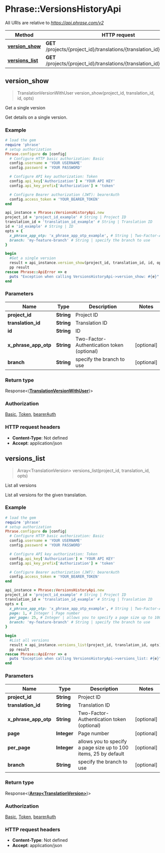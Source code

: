 # Phrase::VersionsHistoryApi

All URIs are relative to *https://api.phrase.com/v2*

Method | HTTP request | Description
------------- | ------------- | -------------
[**version_show**](VersionsHistoryApi.md#version_show) | **GET** /projects/{project_id}/translations/{translation_id}/versions/{id} | Get a single version
[**versions_list**](VersionsHistoryApi.md#versions_list) | **GET** /projects/{project_id}/translations/{translation_id}/versions | List all versions



## version_show

> TranslationVersionWithUser version_show(project_id, translation_id, id, opts)

Get a single version

Get details on a single version.

### Example

```ruby
# load the gem
require 'phrase'
# setup authorization
Phrase.configure do |config|
  # Configure HTTP basic authorization: Basic
  config.username = 'YOUR USERNAME'
  config.password = 'YOUR PASSWORD'

  # Configure API key authorization: Token
  config.api_key['Authorization'] = 'YOUR API KEY'
  config.api_key_prefix['Authorization'] = 'token'

  # Configure Bearer authorization (JWT): bearerAuth
  config.access_token = 'YOUR_BEARER_TOKEN'
end

api_instance = Phrase::VersionsHistoryApi.new
project_id = 'project_id_example' # String | Project ID
translation_id = 'translation_id_example' # String | Translation ID
id = 'id_example' # String | ID
opts = {
  x_phrase_app_otp: 'x_phrase_app_otp_example', # String | Two-Factor-Authentication token (optional)
  branch: 'my-feature-branch' # String | specify the branch to use
}

begin
  #Get a single version
  result = api_instance.version_show(project_id, translation_id, id, opts)
  pp result
rescue Phrase::ApiError => e
  puts "Exception when calling VersionsHistoryApi->version_show: #{e}"
end
```

### Parameters


Name | Type | Description  | Notes
------------- | ------------- | ------------- | -------------
 **project_id** | **String**| Project ID | 
 **translation_id** | **String**| Translation ID | 
 **id** | **String**| ID | 
 **x_phrase_app_otp** | **String**| Two-Factor-Authentication token (optional) | [optional] 
 **branch** | **String**| specify the branch to use | [optional] 

### Return type

Response<([**TranslationVersionWithUser**](TranslationVersionWithUser.md))>

### Authorization

[Basic](../README.md#Basic), [Token](../README.md#Token), [bearerAuth](../README.md#bearerAuth)

### HTTP request headers

- **Content-Type**: Not defined
- **Accept**: application/json


## versions_list

> Array&lt;TranslationVersion&gt; versions_list(project_id, translation_id, opts)

List all versions

List all versions for the given translation.

### Example

```ruby
# load the gem
require 'phrase'
# setup authorization
Phrase.configure do |config|
  # Configure HTTP basic authorization: Basic
  config.username = 'YOUR USERNAME'
  config.password = 'YOUR PASSWORD'

  # Configure API key authorization: Token
  config.api_key['Authorization'] = 'YOUR API KEY'
  config.api_key_prefix['Authorization'] = 'token'

  # Configure Bearer authorization (JWT): bearerAuth
  config.access_token = 'YOUR_BEARER_TOKEN'
end

api_instance = Phrase::VersionsHistoryApi.new
project_id = 'project_id_example' # String | Project ID
translation_id = 'translation_id_example' # String | Translation ID
opts = {
  x_phrase_app_otp: 'x_phrase_app_otp_example', # String | Two-Factor-Authentication token (optional)
  page: 1, # Integer | Page number
  per_page: 25, # Integer | allows you to specify a page size up to 100 items, 25 by default
  branch: 'my-feature-branch' # String | specify the branch to use
}

begin
  #List all versions
  result = api_instance.versions_list(project_id, translation_id, opts)
  pp result
rescue Phrase::ApiError => e
  puts "Exception when calling VersionsHistoryApi->versions_list: #{e}"
end
```

### Parameters


Name | Type | Description  | Notes
------------- | ------------- | ------------- | -------------
 **project_id** | **String**| Project ID | 
 **translation_id** | **String**| Translation ID | 
 **x_phrase_app_otp** | **String**| Two-Factor-Authentication token (optional) | [optional] 
 **page** | **Integer**| Page number | [optional] 
 **per_page** | **Integer**| allows you to specify a page size up to 100 items, 25 by default | [optional] 
 **branch** | **String**| specify the branch to use | [optional] 

### Return type

Response<([**Array&lt;TranslationVersion&gt;**](TranslationVersion.md))>

### Authorization

[Basic](../README.md#Basic), [Token](../README.md#Token), [bearerAuth](../README.md#bearerAuth)

### HTTP request headers

- **Content-Type**: Not defined
- **Accept**: application/json

